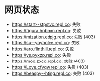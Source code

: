 # 网页状态
- https://start--stpstyc.repl.co: 失败
- https://figura.hpbmm.repl.co: 失败
- https://mization.edpjg.repl.co: 失败 (403)
- https://su--yoyholee.repl.co: 失败
- https://aro.flinthill.repl.co: 失败
- https://ys.pyxzp.repl.co: 失败
- https://moo.zxco.repl.co: 失败 (403)
- https://Love.cfvqw.repl.co: 失败 (403)
- https://beaspy--hting.repl.co: 失败 (403)

